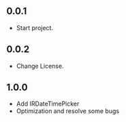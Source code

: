 ## 0.0.1

* Start project.

## 0.0.2

* Change License.

## 1.0.0

* Add IRDateTimePicker
* Optimization and resolve some bugs